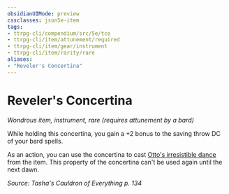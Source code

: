 ```yaml
---
obsidianUIMode: preview
cssclasses: json5e-item
tags:
- ttrpg-cli/compendium/src/5e/tce
- ttrpg-cli/item/attunement/required
- ttrpg-cli/item/gear/instrument
- ttrpg-cli/item/rarity/rare
aliases: 
- "Reveler's Concertina"
---
```

# Reveler's Concertina
*Wondrous item, instrument, rare (requires attunement by a bard)*  



While holding this concertina, you gain a +2 bonus to the saving throw DC of your bard spells.

As an action, you can use the concertina to cast [Otto's irresistible dance](2-Mechanics/CLI/spells/ottos-irresistible-dance-xphb.md) from the item. This property of the concertina can't be used again until the next dawn.

*Source: Tasha's Cauldron of Everything p. 134*